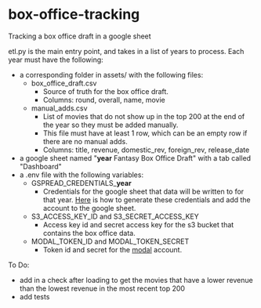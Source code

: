 # box-office-tracking

Tracking a box office draft in a google sheet

etl.py is the main entry point, and takes in a list of years to process.
Each year must have the following:
- a corresponding folder in assets/ with the following files:
  - box_office_draft.csv
    - Source of truth for the box office draft.
    - Columns: round, overall, name, movie
  - manual_adds.csv
    - List of movies that do not show up in the top 200 at the end of the year so they must be added manually.
    - This file must have at least 1 row, which can be an empty row if there are no manual adds.
    - Columns: title, revenue, domestic_rev, foreign_rev, release_date
- a google sheet named "**year** Fantasy Box Office Draft" with a tab called "Dashboard"
- a .env file with the following variables:
  - GSPREAD_CREDENTIALS_**year**
    - Credentials for the google sheet that data will be written to for that year. [Here](https://docs.gspread.org/en/latest/oauth2.html#for-bots-using-service-account) is how to generate these credentials and add the account to the google sheet.
  - S3_ACCESS_KEY_ID and S3_SECRET_ACCESS_KEY
    - Access key id and secret access key for the s3 bucket that contains the box office data.
  - MODAL_TOKEN_ID and MODAL_TOKEN_SECRET
    - Token id and secret for the [modal](https://modal.com/) account.

To Do:
- add in a check after loading to get the movies that have a lower revenue than the lowest revenue in the most recent top 200
- add tests
